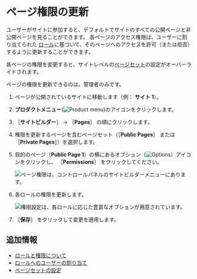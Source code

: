 # ページ権限の更新

ユーザーがサイトに参加すると、デフォルトでサイトのすべての公開ページと非公開ページを見ることができます。 各ページのアクセス権限は、ユーザーに割り当てられた [ロール](../../../users-and-permissions/roles-and-permissions/understanding-roles-and-permissions.md)に基づいて、そのページへのアクセスを許可（または拒否）するように更新することができます。

各ページの権限を変更すると、サイトレベルの[ページセット](./configuring-page-sets.md)の設定がオーバーライドされます。

ページの権限を更新できるのは、管理者のみです。

1. ページが公開されているサイトに移動します（例： **サイト 1**）。
1. **プロダクトメニュー**(![Product menu](../../../images/icon-product-menu.png))のアイコンをクリックします。
1. ［**サイトビルダー**］ &rarr; ［**Pages**］ の順にクリックします。
1. 権限を更新するページを含むページセット（［**Public Pages**］ または ［**Private Pages**］）を選択します。
1. 目的のページ（**Public Page 1**）の横にあるオプション（![Options](../../../images/icon-options.png)）アイコンをクリックし、 ［**Permissions**］ をクリックしてください。

    ![ページ権限は、コントロールパネルのサイトビルダーメニューにあります。](./updating-page-permissions/images/02.png)

1. 各ロールの権限を更新します。

    ![権限設定は、各ロールに応じた豊富なオプションが用意されています。](./updating-page-permissions/images/01.png)

1. ［**保存**］ をクリックして変更を適用します。

<a name="additional-information" />

## 追加情報

* [ロールと権限について](../../../users-and-permissions/roles-and-permissions/understanding-roles-and-permissions.md)
* [ロールへのユーザーの割り当て](../../../users-and-permissions/roles-and-permissions/assigning-users-to-roles.md)
* [ページセットの設定](./configuring-page-sets.md)
